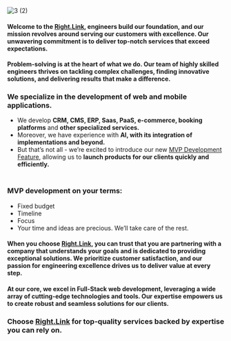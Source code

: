 ![3 (2)](https://github.com/right-link/public/assets/6301866/95452901-78a3-4ff2-8862-a740b8974b8c)

#### Welcome to the [Right.Link](https://right.link/), engineers build our foundation, and our mission revolves around serving our customers with excellence. Our unwavering commitment is to deliver top-notch services that exceed expectations.

#### Problem-solving is at the heart of what we do. Our team of highly skilled engineers thrives on tackling complex challenges, finding innovative solutions, and delivering results that make a difference.

### We specialize in the development of web and mobile applications.
- We develop **CRM, CMS, ERP, Saas, PaaS, e-commerce, booking platforms** and **other specialized services.**
- Moreover, we have experience with **AI, with its integration of implementations and beyond.**
- But that’s not all - we’re excited to introduce our new [MVP Development Feature](http://mvp.right.link/), allowing us to **launch products for our clients quickly and efficiently.**


### <br>MVP development on your terms:
- Fixed budget
- Timeline
- Focus
- Your time and ideas are precious. We’ll take care of the rest.

#### When you choose [Right.Link](https://right.link/), you can trust that you are partnering with a company that understands your goals and is dedicated to providing exceptional solutions. We prioritize customer satisfaction, and our passion for engineering excellence drives us to deliver value at every step.

#### At our core, we excel in Full-Stack web development, leveraging a wide array of cutting-edge technologies and tools. Our expertise empowers us to create robust and seamless solutions for our clients. 

### Choose [Right.Link](https://right.link/) for top-quality services backed by expertise you can rely on.
